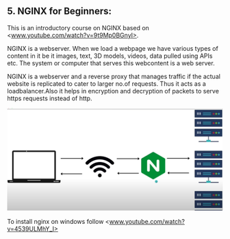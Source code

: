 ## 5. NGINX for Beginners:

This is an introductory course on NGINX based on <www.youtube.com/watch?v=9t9Mp0BGnyI>.

NGINX is a webserver. When we load a webpage we have various types of content in it be it images, text, 3D models, videos, data pulled using APIs etc. The system or computer that serves this webcontent is a web server. 

NGINX is a webserver and a reverse proxy that manages traffic if the actual website is replicated to cater to larger no.of requests. Thus it acts as a loadbalancer.Also it helps in encryption and decryption of packets to serve https requests instead of http.  

![NGINX](assets/images/nginx_placement.png)

To install nginx on windows follow <www.youtube.com/watch?v=4539ULMhY_I>